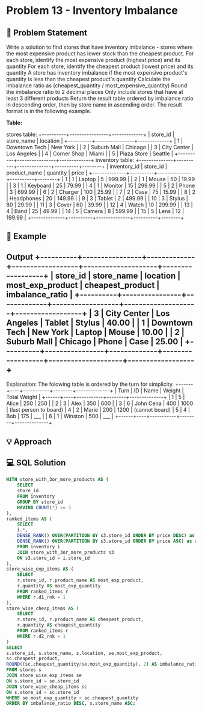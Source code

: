 # Problem 13 - Inventory Imbalance


## 📄 Problem Statement
Write a solution to find stores that have inventory imbalance - stores where the most expensive product has lower stock than the cheapest product.
For each store, identify the most expensive product (highest price) and its quantity
For each store, identify the cheapest product (lowest price) and its quantity
A store has inventory imbalance if the most expensive product's quantity is less than the cheapest product's quantity
Calculate the imbalance ratio as (cheapest_quantity / most_expensive_quantity)
Round the imbalance ratio to 2 decimal places
Only include stores that have at least 3 different products
Return the result table ordered by imbalance ratio in descending order, then by store name in ascending order.
The result format is in the following example.

**Table:** 

stores table:
+----------+----------------+-------------+
| store_id | store_name     | location    |
+----------+----------------+-------------+
| 1        | Downtown Tech  | New York    |
| 2        | Suburb Mall    | Chicago     |
| 3        | City Center    | Los Angeles |
| 4        | Corner Shop    | Miami       |
| 5        | Plaza Store    | Seattle     |
+----------+----------------+-------------+
inventory table:
+--------------+----------+--------------+----------+--------+
| inventory_id | store_id | product_name | quantity | price  |
+--------------+----------+--------------+----------+--------+
| 1            | 1        | Laptop       | 5        | 999.99 |
| 2            | 1        | Mouse        | 50       | 19.99  |
| 3            | 1        | Keyboard     | 25       | 79.99  |
| 4            | 1        | Monitor      | 15       | 299.99 |
| 5            | 2        | Phone        | 3        | 699.99 |
| 6            | 2        | Charger      | 100      | 25.99  |
| 7            | 2        | Case         | 75       | 15.99  |
| 8            | 2        | Headphones   | 20       | 149.99 |
| 9            | 3        | Tablet       | 2        | 499.99 |
| 10           | 3        | Stylus       | 80       | 29.99  |
| 11           | 3        | Cover        | 60       | 39.99  |
| 12           | 4        | Watch        | 10       | 299.99 |
| 13           | 4        | Band         | 25       | 49.99  |
| 14           | 5        | Camera       | 8        | 599.99 |
| 15           | 5        | Lens         | 12       | 199.99 |
+--------------+----------+--------------+----------+--------+
## 🧪 Example

**Output**
+----------+----------------+-------------+------------------+--------------------+------------------+
| store_id | store_name     | location    | most_exp_product | cheapest_product   | imbalance_ratio  |
+----------+----------------+-------------+------------------+--------------------+------------------+
| 3        | City Center    | Los Angeles | Tablet           | Stylus             | 40.00            |
| 1        | Downtown Tech  | New York    | Laptop           | Mouse              | 10.00            |
| 2        | Suburb Mall    | Chicago     | Phone            | Case               | 25.00            |
+----------+----------------+-------------+------------------+--------------------+------------------+
---
Explanation: The folowing table is ordered by the turn for simplicity.
+------+----+-----------+--------+--------------+
| Turn | ID | Name      | Weight | Total Weight |
+------+----+-----------+--------+--------------+
| 1    | 5  | Alice     | 250    | 250          |
| 2    | 3  | Alex      | 350    | 600          |
| 3    | 6  | John Cena | 400    | 1000         | (last person to board)
| 4    | 2  | Marie     | 200    | 1200         | (cannot board)
| 5    | 4  | Bob       | 175    | ___          |
| 6    | 1  | Winston   | 500    | ___          |
+------+----+-----------+--------+--------------+

## 💡 Approach


## 💻 SQL Solution

```sql
WITH store_with_3or_more_products AS (
    SELECT 
    store_id
    FROM inventory
    GROUP BY store_id
    HAVING COUNT(*) >= 3
),
ranked_items AS (
    SELECT 
    i.*, 
    DENSE_RANK() OVER(PARTITION BY s3.store_id ORDER BY price DESC) as d1_rnk,
    DENSE_RANK() OVER(PARTITION BY s3.store_id ORDER BY price ASC) as d2_rnk
    FROM inventory i 
    JOIN store_with_3or_more_products s3
    ON s3.store_id = i.store_id
),
store_wise_exp_items AS (
    SELECT 
    r.store_id, r.product_name AS most_exp_product,
    r.quantity AS most_exp_quantity
    FROM ranked_items r
    WHERE r.d1_rnk = 1 
), 
store_wise_cheap_items AS (
    SELECT 
    r.store_id, r.product_name AS cheapest_product,
    r.quantity AS cheapest_quantity
    FROM ranked_items r
    WHERE r.d2_rnk = 1 
)
SELECT
s.store_id, s.store_name, s.location, se.most_exp_product,
sc.cheapest_product,
ROUND((sc.cheapest_quantity/se.most_exp_quantity), 2) AS imbalance_ratio
FROM stores s
JOIN store_wise_exp_items se
ON s.store_id = se.store_id
JOIN store_wise_cheap_items sc
ON s.store_id = sc.store_id
WHERE se.most_exp_quantity < sc.cheapest_quantity
ORDER BY imbalance_ratio DESC, s.store_name ASC;
